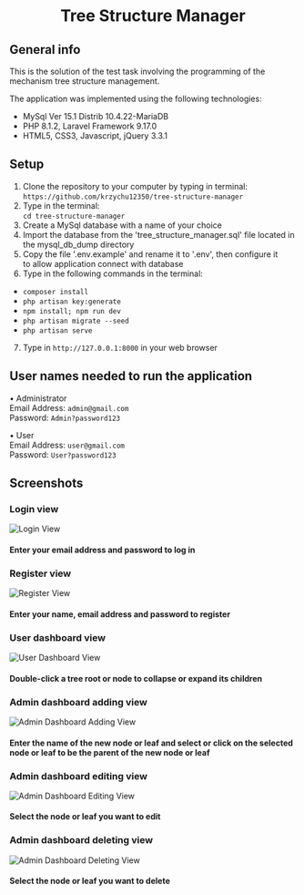 <h1 align="center">Tree Structure Manager</h1>

## General info ##
This is the solution of the test task involving the programming of the mechanism
tree structure management.<br>

The application was implemented using the following technologies:<br>
- MySql Ver 15.1 Distrib 10.4.22-MariaDB<br>
- PHP 8.1.2, Laravel Framework 9.17.0<br>
- HTML5, CSS3, Javascript, jQuery 3.3.1<br>

## Setup ##
1. Clone the repository to your computer by typing in terminal:<br>
```https://github.com/krzychu12350/tree-structure-manager```
2. Type in the terminal:<br>
```cd tree-structure-manager```
3. Create a MySql database with a name of your choice
4. Import the database from the 'tree_structure_manager.sql' file 
   located in the mysql_db_dump directory
5. Copy the file '.env.example' and rename it to '.env', then configure it<br>
   to allow application connect with database
6. Type in the following commands in the terminal:
- ```composer install```
- ```php artisan key:generate```
- ```npm install; npm run dev```
- ```php artisan migrate --seed```
- ```php artisan serve```
7. Type in ```http://127.0.0.1:8000``` in your web browser
## User names needed to run the application ##

• Administrator<br>
Email Address: ```admin@gmail.com```<br>
Password: ```Admin?password123```<br>

• User<br>
Email Address: ```user@gmail.com```<br>
Password: ```User?password123```<br>

## Screenshots ##

### Login view ###
![Login View](./screenshots/login-view.jpg)
#### Enter your email address and password to log in ####

### Register view ###
![Register View](./screenshots/register-view.jpg)
#### Enter your name, email address and password to register ####

### User dashboard view ###
![User Dashboard View](./screenshots/user-dashboard-view.jpg)
#### Double-click a tree root or node to collapse or expand its children ####

### Admin dashboard adding view ###
![Admin Dashboard Adding View](./screenshots/admin-dashboard-adding-view.jpg)
#### Enter the name of the new node or leaf and select or click on the selected node or leaf to be the parent of the new node or leaf ####

### Admin dashboard editing view ###
![Admin Dashboard Editing View](./screenshots/admin-dashboard-editing-view.jpg)
#### Select the node or leaf you want to edit ####

### Admin dashboard deleting view ###
![Admin Dashboard Deleting View](./screenshots/admin-dashboard-deleting-view.jpg)
#### Select the node or leaf you want to delete ####
